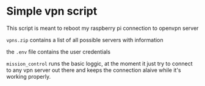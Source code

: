 # Simple vpn script

This script is meant to reboot my raspberry pi connection to openvpn server

`vpns.zip` contains a list of all possible servers with information

the `.env` file contains the user credentials

`mission_control` runs the basic loggic, at the moment it just try to connect to
any vpn server out there and keeps the connection alaive while it's working properly.